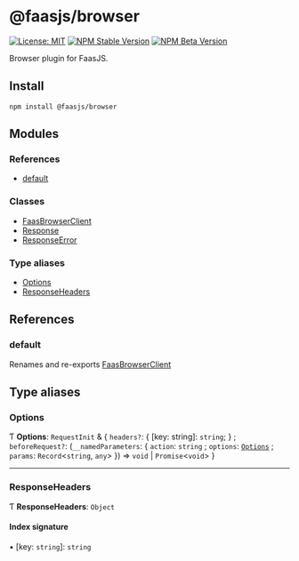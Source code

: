 # @faasjs/browser

[![License: MIT](https://img.shields.io/npm/l/@faasjs/browser.svg)](https://github.com/faasjs/faasjs/blob/main/packages/faasjs/browser/LICENSE)
[![NPM Stable Version](https://img.shields.io/npm/v/@faasjs/browser/stable.svg)](https://www.npmjs.com/package/@faasjs/browser)
[![NPM Beta Version](https://img.shields.io/npm/v/@faasjs/browser/beta.svg)](https://www.npmjs.com/package/@faasjs/browser)

Browser plugin for FaasJS.

## Install

    npm install @faasjs/browser

## Modules

### References

- [default](#default)

### Classes

- [FaasBrowserClient](classes/FaasBrowserClient.md)
- [Response](classes/Response.md)
- [ResponseError](classes/ResponseError.md)

### Type aliases

- [Options](#options)
- [ResponseHeaders](#responseheaders)

## References

### default

Renames and re-exports [FaasBrowserClient](classes/FaasBrowserClient.md)

## Type aliases

### Options

Ƭ **Options**: `RequestInit` & { `headers?`: { [key: string]: `string`;  } ; `beforeRequest?`: (`__namedParameters`: { `action`: `string` ; `options`: [`Options`](#options) ; `params`: `Record`<`string`, `any`\>  }) => `void` \| `Promise`<`void`\>  }

___

### ResponseHeaders

Ƭ **ResponseHeaders**: `Object`

#### Index signature

▪ [key: `string`]: `string`
